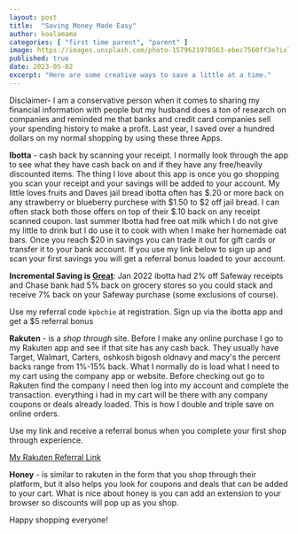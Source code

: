 ```yaml
---
layout: post
title:  "Saving Money Made Easy"
author: koalamama
categories: [ "first time parent", "parent" ]
image: https://images.unsplash.com/photo-1579621970563-ebec7560ff3e?ixlib=rb-4.0.3&ixid=MnwxMjA3fDB8MHxwaG90by1wYWdlfHx8fGVufDB8fHx8&auto=format&fit=crop&w=1742&q=80
published: true
date: 2023-05-02
excerpt: "Here are some creative ways to save a little at a time."
---
```


Disclaimer- I am a conservative person when it comes to sharing my financial information with people but my husband does a ton of research on companies and reminded me that banks and credit card companies sell your spending history to make a profit. Last year, I saved over a hundred dollars on my normal shopping by using these three Apps. 


**Ibotta** - cash back by scanning your receipt. I normally look through the app to see what they have cash back on and if they have any free/heavily discounted items. The thing I love about this app is once you go shopping you scan your receipt and your savings will be added to your account.  My little loves fruits and Daves jail bread ibotta often has $.20 or more back on any strawberry or blueberry purchese with $1.50 to $2 off jail bread. I can often stack both those offers on top of their $.10 back on any receipt scanned coupon. last summer Ibotta had free oat milk which I do not give my little to drink but I do use it to cook with when I make her homemade oat bars. Once you reach $20 in savings you can trade it out for gift cards or transfer it to your bank account. If you use my link below to sign up and scan your first savings you will get a referral bonus loaded to your account. 


**Incremental Saving is <u>Great</u>**: Jan 2022 ibotta had 2% off Safeway receipts and Chase bank had 5% back on grocery stores so you could stack and receive 7% back on your Safeway purchase (some exclusions of course). 


Use my referral code `kpbchie` at registration. Sign up via the ibotta app and get a $5 referral bonus 


**Rakuten** - is a *shop through* site. Before I make any online purchase I go to my Rakuten app and see if that site has any cash back. They usually have Target, Walmart, Carters, oshkosh bigosh oldnavy and macy's the percent backs range from 1%-15% back. What I normally do is load what I need to my cart using the company app or website. Before checking out go to Rakuten find the company I need then log into my account and complete the transaction. everything i had in my cart will be there with any company coupons or deals already loaded. This is how I double and triple save on online orders. 

Use my link and receive a referral bonus when you complete your first shop through experience. 


<a target="_blank" href="https://www.rakuten.com/r/MAYAKO63?eeid=44749">My Rakuten Referral Link</a>


**Honey** -  is similar to rakuten in the form that you shop through their platform, but it also helps you look for coupons and deals that can be added to your cart. What is nice about honey is you can add an extension to your browser so discounts will pop up as you shop. 


Happy shopping everyone! 




